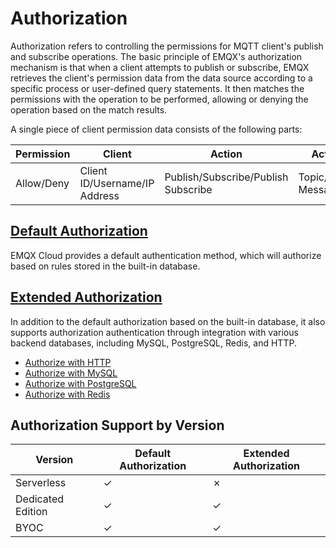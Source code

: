 # Authorization

Authorization refers to controlling the permissions for MQTT client's publish and subscribe operations. The basic principle of EMQX's authorization mechanism is that when a client attempts to publish or subscribe, EMQX retrieves the client's permission data from the data source according to a specific process or user-defined query statements. It then matches the permissions with the operation to be performed, allowing or denying the operation based on the match results.

A single piece of client permission data consists of the following parts:

| **Permission** | **Client**                    | **Action**                          | **Action Details**          |
| -------------- | ----------------------------- | ----------------------------------- | --------------------------- |
| Allow/Deny     | Client ID/Username/IP Address | Publish/Subscribe/Publish Subscribe | Topic/QoS/Retained Messages |

## [Default Authorization](./default_auth.md)

EMQX Cloud provides a default authentication method, which will authorize based on rules stored in the built-in database.

## [Extended Authorization](./custom_auth.md)

In addition to the default authorization based on the built-in database, it also supports authorization authentication through integration with various backend databases, including MySQL, PostgreSQL, Redis, and HTTP.

- [Authorize with HTTP](./http_auth.md)
- [Authorize with MySQL](./mysql_auth.md)
- [Authorize with PostgreSQL](./pgsql_auth.md)
- [Authorize with Redis](./redis_auth.md)

## Authorization Support by Version

| **Version**       | **Default Authorization** | **Extended Authorization** |
| ----------------- | ------------------------- | -------------------------- |
| Serverless        | ✓                         | ✗                          |
| Dedicated Edition | ✓                         | ✓                          |
| BYOC              | ✓                         | ✓                          |